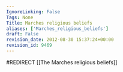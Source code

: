 ```yaml
---
IgnoreLinking: False
Tags: None
Title: Marches religious beliefs
aliases: ['Marches_religious_beliefs']
draft: False
revision_date: 2012-08-30 15:37:24+00:00
revision_id: 9469
---
```


#REDIRECT [[The Marches religious beliefs]]